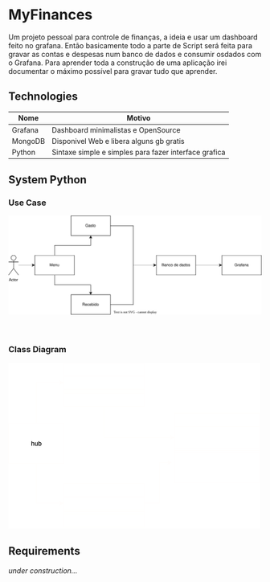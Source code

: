 # MyFinances

Um projeto pessoal para controle de finanças, a ideia e usar um dashboard feito no grafana.
Então basicamente todo a parte de Script será feita para gravar as contas e despesas num banco de dados e consumir osdados com o Grafana.
Para aprender toda a construção de uma aplicação irei documentar o máximo possível para gravar tudo que aprender.

## Technologies

| Nome          | Motivo |
|----------------|---------------|
| Grafana | Dashboard minimalistas e OpenSource  |
| MongoDB | Disponivel Web e libera alguns gb gratis  |
| Python | Sintaxe simple e simples para fazer interface grafica  |

## System Python

### Use Case

![Caso de uso](./assets/CasoDeUso.svg)
<br>
<br>
<br>

### Class Diagram

![Diagrama de Classe](./assets/classes.png)

## Requirements

*under construction...*